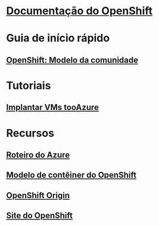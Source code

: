 # [Documentação do OpenShift](index.md)
# Guia de início rápido
## [OpenShift: Modelo da comunidade](https://azure.microsoft.com/en-us/resources/templates/openshift-origin-rhel/)
# Tutoriais
## [Implantar VMs tooAzure](/azure/virtual-machines/linux/openshift-get-started)
# Recursos
## [Roteiro do Azure](https://azure.microsoft.com/roadmap/)
## [Modelo de contêiner do OpenShift](https://github.com/Microsoft/openshift-container-platform)
## [OpenShift Origin](https://docs.openshift.org/latest/getting_started/index.html)
## [Site do OpenShift](https://docs.openshift.org/latest/welcome/index.html)
